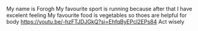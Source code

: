 My name is Forogh
My favourite sport is running because after that I have excelent feeling
My favourite food is vegetables so thoes are helpful for body
https://youtu.be/-hzFTJDJGkQ?si=EhfqByEPcl2EPs84
Act wisely